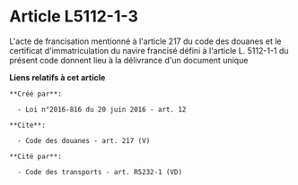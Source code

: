 # Article L5112-1-3

L'acte de francisation mentionné à l'article 217 du code des douanes et le certificat d'immatriculation du navire francisé
défini à l'article L. 5112-1-1 du présent code donnent lieu à la délivrance d'un document unique

**Liens relatifs à cet article**

	**Créé par**:

	  - Loi n°2016-816 du 20 juin 2016 - art. 12

	**Cite**:

	  - Code des douanes - art. 217 (V)

	**Cité par**:

	  - Code des transports - art. R5232-1 (VD)
